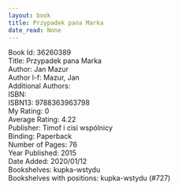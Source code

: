 ```yaml
---
layout: book
title: Przypadek pana Marka
date_read: None
---
```


Book Id: 36260389<br />
Title: Przypadek pana Marka<br />
Author: Jan Mazur<br />
Author l-f: Mazur, Jan<br />
Additional Authors: <br />
ISBN: <br />
ISBN13: 9788363963798<br />
My Rating: 0<br />
Average Rating: 4.22<br />
Publisher: Timof i cisi wspólnicy<br />
Binding: Paperback<br />
Number of Pages: 76<br />
Year Published: 2015<br />
Date Added: 2020/01/12<br />
Bookshelves: kupka-wstydu<br />
Bookshelves with positions: kupka-wstydu (#727)<br />

